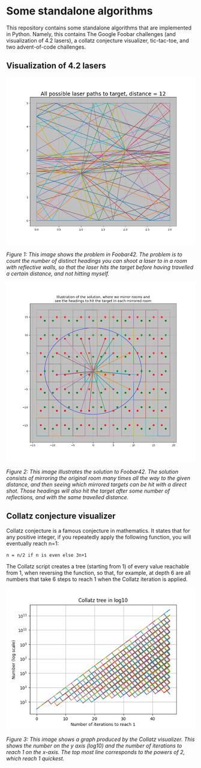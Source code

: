# Some standalone algorithms

This repository contains some standalone algorithms that are implemented in Python.
Namely, this contains The Google Foobar challenges (and visualization of 4.2 lasers), a collatz conjecture visualizer, tic-tac-toe, and two advent-of-code challenges.

## Visualization of 4.2 lasers

![Visualization of 4.2 lasers](foobar42-paths-to-target.png)

*Figure 1: This image shows the problem in Foobar42. The problem is to count the number of distinct headings you can shoot a laser to in a room with reflective walls, so that the laser hits the target before having travelled a certain distance, and not hitting myself.*

![Visualization of 4.2 lasers](foobar42-mirrored-rooms-and-headings.png)

*Figure 2: This image illustrates the solution to Foobar42. The solution consists of mirroring the original room many times all the way to the given distance, and then seeing which mirrored targets can be hit with a direct shot. Those headings will also hit the target after some number of reflections, and with the same travelled distance.*

## Collatz conjecture visualizer
Collatz conjecture is a famous conjecture in mathematics. It states that for any positive integer, if you repeatedly apply the following function, you will eventually reach n=1:
```
n = n/2 if n is even else 3n+1
```

The Collatz script creates a tree (starting from 1) of every value reachable from 1, when reversing the function, so that, for example, at depth 6 are all numbers that take 6 steps to reach 1 when the Collatz iteration is applied.

![Collatz conjecture visualizer](collatz-tree.png)

*Figure 3: This image shows a graph produced by the Collatz visualizer. This shows the number on the y axis (log10) and the number of iterations to reach 1 on the x-axis. The top most line corresponds to the powers of 2, which reach 1 quickest.*
